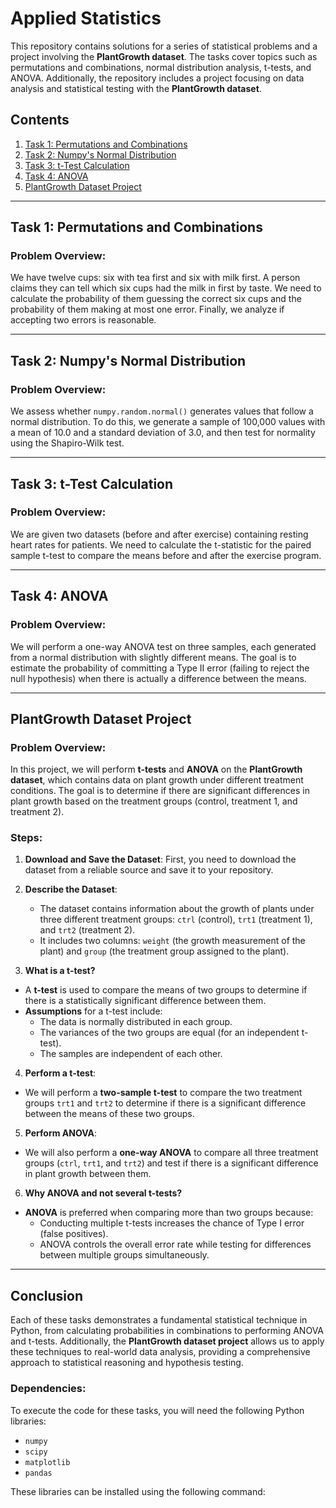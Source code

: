 # Applied Statistics

This repository contains solutions for a series of statistical problems and a project involving the **PlantGrowth dataset**. The tasks cover topics such as permutations and combinations, normal distribution analysis, t-tests, and ANOVA. Additionally, the repository includes a project focusing on data analysis and statistical testing with the **PlantGrowth dataset**.

## Contents

1. [Task 1: Permutations and Combinations](#task-1-permutations-and-combinations)
2. [Task 2: Numpy's Normal Distribution](#task-2-numpys-normal-distribution)
3. [Task 3: t-Test Calculation](#task-3-t-test-calculation)
4. [Task 4: ANOVA](#task-4-anova)
5. [PlantGrowth Dataset Project](#plantgrowth-dataset-project)

---

## Task 1: Permutations and Combinations

### Problem Overview:
We have twelve cups: six with tea first and six with milk first. A person claims they can tell which six cups had the milk in first by taste. We need to calculate the probability of them guessing the correct six cups and the probability of them making at most one error. Finally, we analyze if accepting two errors is reasonable.

---

## Task 2: Numpy's Normal Distribution

### Problem Overview:
We assess whether `numpy.random.normal()` generates values that follow a normal distribution. To do this, we generate a sample of 100,000 values with a mean of 10.0 and a standard deviation of 3.0, and then test for normality using the Shapiro-Wilk test.

---

## Task 3: t-Test Calculation

### Problem Overview:
We are given two datasets (before and after exercise) containing resting heart rates for patients. We need to calculate the t-statistic for the paired sample t-test to compare the means before and after the exercise program.

---

## Task 4: ANOVA

### Problem Overview:
We will perform a one-way ANOVA test on three samples, each generated from a normal distribution with slightly different means. The goal is to estimate the probability of committing a Type II error (failing to reject the null hypothesis) when there is actually a difference between the means.

---

## PlantGrowth Dataset Project

### Problem Overview:
In this project, we will perform **t-tests** and **ANOVA** on the **PlantGrowth dataset**, which contains data on plant growth under different treatment conditions. The goal is to determine if there are significant differences in plant growth based on the treatment groups (control, treatment 1, and treatment 2).

### Steps:

1. **Download and Save the Dataset**: First, you need to download the dataset from a reliable source and save it to your repository.

2. **Describe the Dataset**:
   - The dataset contains information about the growth of plants under three different treatment groups: `ctrl` (control), `trt1` (treatment 1), and `trt2` (treatment 2).
   - It includes two columns: `weight` (the growth measurement of the plant) and `group` (the treatment group assigned to the plant).


   
3. **What is a t-test?**
- A **t-test** is used to compare the means of two groups to determine if there is a statistically significant difference between them.
- **Assumptions** for a t-test include:
  - The data is normally distributed in each group.
  - The variances of the two groups are equal (for an independent t-test).
  - The samples are independent of each other.

4. **Perform a t-test**:
- We will perform a **two-sample t-test** to compare the two treatment groups `trt1` and `trt2` to determine if there is a significant difference between the means of these two groups.

5. **Perform ANOVA**:
- We will also perform a **one-way ANOVA** to compare all three treatment groups (`ctrl`, `trt1`, and `trt2`) and test if there is a significant difference in plant growth between them.

6. **Why ANOVA and not several t-tests?**
- **ANOVA** is preferred when comparing more than two groups because:
  - Conducting multiple t-tests increases the chance of Type I error (false positives).
  - ANOVA controls the overall error rate while testing for differences between multiple groups simultaneously.

---

## Conclusion

Each of these tasks demonstrates a fundamental statistical technique in Python, from calculating probabilities in combinations to performing ANOVA and t-tests. Additionally, the **PlantGrowth dataset project** allows us to apply these techniques to real-world data analysis, providing a comprehensive approach to statistical reasoning and hypothesis testing.

### Dependencies:
To execute the code for these tasks, you will need the following Python libraries:
- `numpy`
- `scipy`
- `matplotlib`
- `pandas`

These libraries can be installed using the following command:

